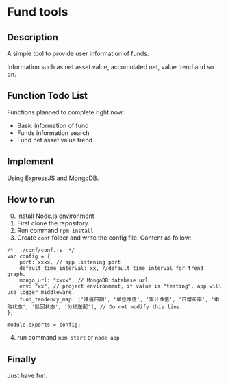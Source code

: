 # Fund tools

## Description

A simple tool to provide user information of funds.

Information such as net asset value, accumulated net, value trend and so on.

## Function Todo List

Functions planned to complete right now:

* Basic information of fund
* Funds information search
* Fund net asset value trend

## Implement

Using ExpressJS and MongoDB.

## How to run

0. Install Node.js environment
1. First clone the repository.
2. Run command <code>npm install</code>
3. Create <code>conf</code> folder and write the config file. Content as follow:

``` Node
/*  ./conf/conf.js  */
var config = {
    port: xxxx, // app listening port
    default_time_interval: xx, //default time interval for trend graph.
    mongo_url: "xxxx", // MongoDB database url
    env: "xx", // project environment, if value is "testing", app will use logger middleware.
    fund_tendency_map: ['净值日期', '单位净值', '累计净值', '日增长率', '申购状态', '赎回状态', '分红送配'], // Do not modify this line.
};

module.exports = config;
```

4. run command <code>npm start</code> or <code>node app</code>

## Finally

Just have fun.